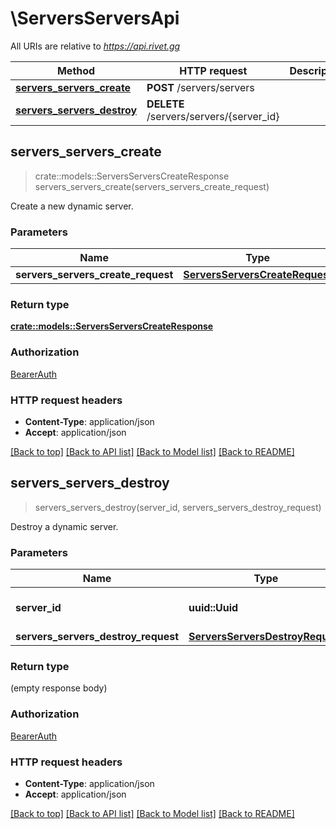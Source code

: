 # \ServersServersApi

All URIs are relative to *https://api.rivet.gg*

Method | HTTP request | Description
------------- | ------------- | -------------
[**servers_servers_create**](ServersServersApi.md#servers_servers_create) | **POST** /servers/servers | 
[**servers_servers_destroy**](ServersServersApi.md#servers_servers_destroy) | **DELETE** /servers/servers/{server_id} | 



## servers_servers_create

> crate::models::ServersServersCreateResponse servers_servers_create(servers_servers_create_request)


Create a new dynamic server.

### Parameters


Name | Type | Description  | Required | Notes
------------- | ------------- | ------------- | ------------- | -------------
**servers_servers_create_request** | [**ServersServersCreateRequest**](ServersServersCreateRequest.md) |  | [required] |

### Return type

[**crate::models::ServersServersCreateResponse**](ServersServersCreateResponse.md)

### Authorization

[BearerAuth](../README.md#BearerAuth)

### HTTP request headers

- **Content-Type**: application/json
- **Accept**: application/json

[[Back to top]](#) [[Back to API list]](../README.md#documentation-for-api-endpoints) [[Back to Model list]](../README.md#documentation-for-models) [[Back to README]](../README.md)


## servers_servers_destroy

> servers_servers_destroy(server_id, servers_servers_destroy_request)


Destroy a dynamic server.

### Parameters


Name | Type | Description  | Required | Notes
------------- | ------------- | ------------- | ------------- | -------------
**server_id** | **uuid::Uuid** | The id of the server to destroy | [required] |
**servers_servers_destroy_request** | [**ServersServersDestroyRequest**](ServersServersDestroyRequest.md) |  | [required] |

### Return type

 (empty response body)

### Authorization

[BearerAuth](../README.md#BearerAuth)

### HTTP request headers

- **Content-Type**: application/json
- **Accept**: application/json

[[Back to top]](#) [[Back to API list]](../README.md#documentation-for-api-endpoints) [[Back to Model list]](../README.md#documentation-for-models) [[Back to README]](../README.md)

